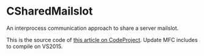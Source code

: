 # CSharedMailslot
An interprocess communication approach to share a server mailslot.

This is the source code of [this article on CodeProject](https://www.codeproject.com/Articles/8930/CSharedMailslot-a-shared-server-mailslot). Update MFC includes to compile on VS2015.
